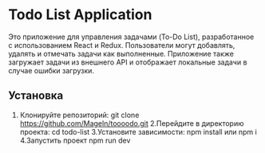 # Todo List Application

Это приложение для управления задачами (To-Do List), разработанное с использованием React и Redux. Пользователи могут добавлять, удалять и отмечать задачи как выполненные. Приложение также загружает задачи из внешнего API и отображает локальные задачи в случае ошибки загрузки.

## Установка

1. Клонируйте репозиторий:
  git clone https://github.com/Mageln/toooodo.git
2.Перейдите в директорию проекта:
cd todo-list
3.Установите зависимости:
npm install или npm i
4.Запустить проект
npm run dev
